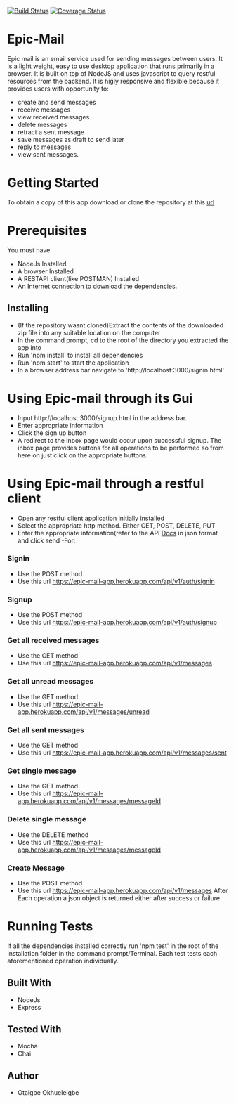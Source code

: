 [![Build Status](https://travis-ci.org/otaigbe/Epic-Mail.svg?branch=develop)](https://travis-ci.org/otaigbe/Epic-Mail)
[![Coverage Status](https://coveralls.io/repos/github/otaigbe/Epic-Mail/badge.svg?branch=develop)](https://coveralls.io/github/otaigbe/Epic-Mail?branch=develop)

# Epic-Mail
Epic mail is an email service used for sending messages between users. It is a light weight, easy to use desktop application that runs primarily in a browser. It is built on top of NodeJS and uses javascript to query restful resources from the backend. It is higly responsive and flexible because it provides users with opportunity to:
 - create and send messages
 - receive messages
 - view received messages
 - delete messages
 - retract a sent message
 - save messages as draft to send later
 - reply to messages
 - view sent messages.
# Getting Started
To obtain a copy of this app download or clone the repository at this [url](https://github.com/otaigbe/Epic-Mail.git)

# Prerequisites
You must have
- NodeJs Installed
- A browser Installed
- A RESTAPI client(like POSTMAN) Installed
- An Internet connection to download the dependencies.

## Installing
- (If the repository wasnt cloned)Extract the contents of the downloaded zip file into any suitable location on the computer 
- In the command prompt, cd to the root of the directory you extracted the app into
- Run 'npm install' to install all dependencies
- Run 'npm start' to start the application
- In a browser address bar navigate to 'http://localhost:3000/signin.html'

# Using Epic-mail through its Gui
- Input http://localhost:3000/signup.html in the address bar.
- Enter appropriate information
- Click the sign up button
- A redirect to the inbox page would occur upon successful signup. The inbox page provides buttons for all operations to be performed so from here on just click on the appropriate buttons.

# Using Epic-mail through a restful client
- Open any restful client application initially installed
- Select the appropriate http method. Either GET, POST, DELETE, PUT
- Enter the appropriate information(refer to the API [Docs](https://app.swaggerhub.com/apis-docs/otaigbe/Epic-mail/1.0.0) in json format and click send 
-For:
### Signin
- Use the POST method
- Use this url https://epic-mail-app.herokuapp.com/api/v1/auth/signin 
### Signup
- Use the POST method
- Use this url https://epic-mail-app.herokuapp.com/api/v1/auth/signup 
### Get all received messages
- Use the GET method
- Use this url https://epic-mail-app.herokuapp.com/api/v1/messages 
### Get all unread messages
- Use the GET method
- Use this url https://epic-mail-app.herokuapp.com/api/v1/messages/unread 
### Get all sent messages
- Use the GET method
- Use this url https://epic-mail-app.herokuapp.com/api/v1/messages/sent 
### Get single message
- Use the GET method
- Use this url https://epic-mail-app.herokuapp.com/api/v1/messages/messageId
### Delete single message
- Use the DELETE method
- Use this url https://epic-mail-app.herokuapp.com/api/v1/messages/messageId 
### Create Message
- Use the POST method
- Use this url https://epic-mail-app.herokuapp.com/api/v1/messages
After Each operation a json object is returned either after success or failure.

# Running Tests
If all the dependencies installed correctly run 'npm test' in the root of the installation folder in the command prompt/Terminal. Each test tests each aforementioned operation individually.

## Built With
- NodeJs
- Express
## Tested With
- Mocha
- Chai

## Author
- Otaigbe Okhueleigbe